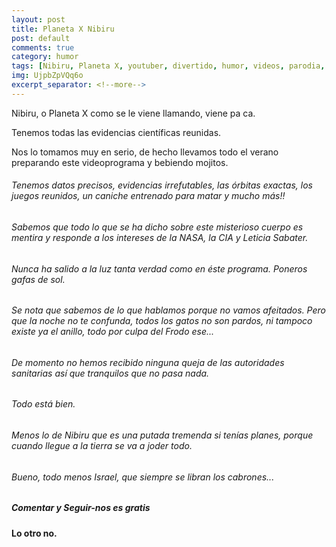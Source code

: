 ```yaml
---
layout: post
title: Planeta X Nibiru
post: default
comments: true
category: humor
tags: [Nibiru, Planeta X, youtuber, divertido, humor, videos, parodia, gracioso]
img: UjpbZpVQq6o
excerpt_separator: <!--more-->
---
```


Nibiru, o Planeta X como se le viene llamando, viene pa ca.

Tenemos todas las evidencias científicas reunidas.

Nos lo tomamos muy en serio, de hecho llevamos todo el verano preparando este videoprograma y bebiendo mojitos.

<!--more-->


###### Tenemos datos precisos, evidencias irrefutables, las órbitas exactas, los juegos reunidos, un caniche entrenado para matar y mucho más!!

###### Sabemos que todo lo que se ha dicho sobre este misterioso cuerpo es mentira y responde a los intereses de la NASA, la CIA y Leticia Sabater.

###### Nunca ha salido a la luz tanta verdad como en éste programa. Poneros gafas de sol.
###### Se nota que sabemos de lo que hablamos porque no vamos afeitados. Pero que la noche no te confunda, todos los gatos no son pardos, ni tampoco existe ya el anillo, todo por culpa del Frodo ese...

###### De momento no hemos recibido ninguna queja de las autoridades sanitarias así que tranquilos que no pasa nada.
###### Todo está bien.
###### Menos lo de Nibiru que es una putada tremenda si tenías planes, porque cuando llegue a la tierra se va a joder todo.

###### Bueno, todo menos Israel, que siempre se libran los cabrones...

##### Comentar y Seguir-nos es gratis

#### Lo otro no.